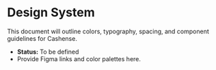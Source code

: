 # Design System

This document will outline colors, typography, spacing, and component guidelines for Cashense.

- **Status:** To be defined
- Provide Figma links and color palettes here.



